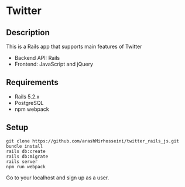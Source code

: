 # Twitter 
 
## Description 
  This is a Rails app that supports main features of Twitter 
  * Backend API: Rails
  * Frontend: JavaScript and jQuery
  
## Requirements 
  * Rails 5.2.x
  * PostgreSQL
  * npm webpack

## Setup
  ```
  git clone https://github.com/arashMirhosseini/twitter_rails_js.git
  bundle install
  rails db:create
  rails db:migrate
  rails server
  npm run webpack
  ```
  Go to your localhost and sign up as a user.


